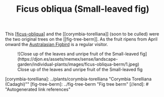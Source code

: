 ﻿---
latitude: -27.53784332426967
longitude: 152.0567883086875
photos:
  1:
    date: 2025-03-31 16:58:22
    description: None
    filename: 8BCF8062-DC0E-402B-86BC-898764C2A9C7.heic
    latitude: -27.538378333333334
    longitude: 152.05587783333334
    memexFilename: images/ficus-obliqua-berm/1.jpeg
    title: None
tags:
- ficus
- fig
- wood-duck-meadows
title: Ficus obliqua (Small-leaved fig)
type: single-plant
---
This [[ficus-obliqua]] and the [[corymbia-torelliana]] (soon to be culled) were the two original trees on the [[fig-tree-berm]]. As the fruit ripens from April onward the [Australasian Figbird](/memex/sense/birdwatching/australasianFigbird.md) is a regular visitor. 

<figure markdown>
![Close up of the leaves and unripe fruit of the Small-leaved fig](https://djon.es/assets/memex/sense/landscape-garden/individual-plants/images/ficus-obliqua-berm/1.jpeg)
<caption>Close up of the leaves and unripe fruit of the Small-leaved fig</caption>
</figure>

[//begin]: # "Autogenerated link references for markdown compatibility"
[ficus-obliqua]: ../plants/ficus-obliqua "Ficus obliqua (Small-leaved fig)"
[corymbia-torelliana]: ../plants/corymbia-torelliana "Corymbia Torelliana (Cadaghi)""
[fig-tree-berm]: ../fig-tree-berm "Fig tree berm"
[//end]: # "Autogenerated link references"